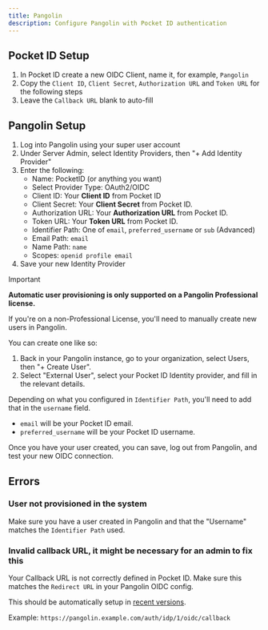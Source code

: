```yaml
---
title: Pangolin
description: Configure Pangolin with Pocket ID authentication
---
```


## Pocket ID Setup

1. In Pocket ID create a new OIDC Client, name it, for example, `Pangolin`
2. Copy the `Client ID`, `Client Secret`, `Authorization URL` and `Token URL` for the following steps
3. Leave the `Callback URL` blank to auto-fill


## Pangolin Setup

1. Log into Pangolin using your super user account
2. Under Server Admin, select Identity Providers, then "+ Add Identity Provider"
3. Enter the following:
   - Name: PocketID (or anything you want)
   - Select Provider Type: OAuth2/OIDC
   - Client ID: Your **Client ID** from Pocket ID
   - Client Secret: Your **Client Secret** from Pocket ID.
   - Authorization URL: Your **Authorization URL** from Pocket ID.
   - Token URL: Your **Token URL** from Pocket ID.
   - Identifier Path: One of `email`, `preferred_username` or `sub` (Advanced)
   - Email Path: `email`
   - Name Path: `name`
   - Scopes: `openid profile email`
4. Save your new Identity Provider

> [!IMPORTANT]
> **Automatic user provisioning is only supported on a Pangolin Professional license.**

If you're on a non-Professional License, you'll need to manually create new users in Pangolin.

You can create one like so:

1. Back in your Pangolin instance, go to your organization, select Users, then "+ Create User".
2. Select "External User", select your Pocket ID Identity provider, and fill in the relevant details.

Depending on what you configured in `Identifier Path`, you'll need to add that in the `username` field.

- `email` will be your Pocket ID email.
- `preferred_username` will be your Pocket ID username.

Once you have your user created, you can save, log out from Pangolin, and test your new OIDC connection.

## Errors

### User not provisioned in the system

Make sure you have a user created in Pangolin and that the "Username" matches the `Identifier Path` used.

### Invalid callback URL, it might be necessary for an admin to fix this

Your Callback URL is not correctly defined in Pocket ID. Make sure this matches the `Redirect URL` in your Pangolin OIDC config.

This should be automatically setup in [recent versions](https://github.com/pocket-id/pocket-id/pull/583).

Example: `https://pangolin.example.com/auth/idp/1/oidc/callback`
